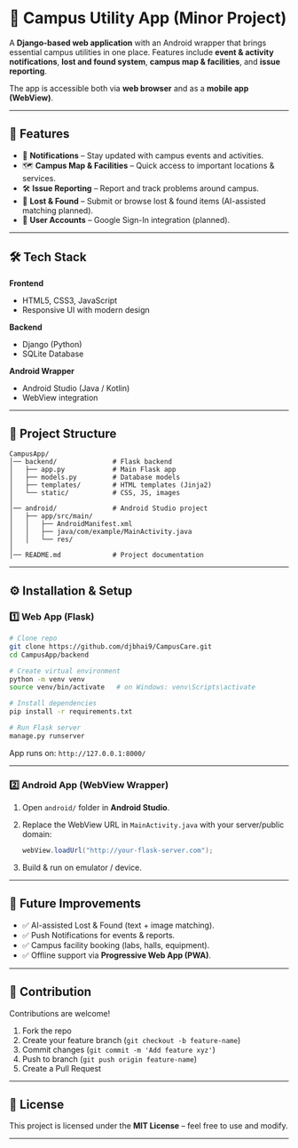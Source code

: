 # 📱 Campus Utility App (Minor Project)

A **Django-based web application** with an Android wrapper that brings essential campus utilities in one place.
Features include **event & activity notifications**, **lost and found system**, **campus map & facilities**, and **issue reporting**.

The app is accessible both via **web browser** and as a **mobile app (WebView)**.

---

## 🚀 Features

* 📢 **Notifications** – Stay updated with campus events and activities.
* 🗺 **Campus Map & Facilities** – Quick access to important locations & services.
* 🛠 **Issue Reporting** – Report and track problems around campus.
* 🎒 **Lost & Found** – Submit or browse lost & found items (AI-assisted matching planned).
* 🔑 **User Accounts** – Google Sign-In integration (planned).

---

## 🛠️ Tech Stack

**Frontend**

* HTML5, CSS3, JavaScript
* Responsive UI with modern design

**Backend**

* Django (Python)
* SQLite Database

**Android Wrapper**

* Android Studio (Java / Kotlin)
* WebView integration

---

## 📂 Project Structure

```
CampusApp/
│── backend/              # Flask backend
│   ├── app.py            # Main Flask app
│   ├── models.py         # Database models
│   ├── templates/        # HTML templates (Jinja2)
│   └── static/           # CSS, JS, images
│
│── android/              # Android Studio project
│   ├── app/src/main/
│   │   ├── AndroidManifest.xml
│   │   ├── java/com/example/MainActivity.java
│   │   └── res/
│
│── README.md             # Project documentation
```

---

## ⚙️ Installation & Setup

### 1️⃣ Web App (Flask)

```bash
# Clone repo
git clone https://github.com/djbhai9/CampusCare.git
cd CampusApp/backend

# Create virtual environment
python -m venv venv
source venv/bin/activate   # on Windows: venv\Scripts\activate

# Install dependencies
pip install -r requirements.txt

# Run Flask server
manage.py runserver
```

App runs on: `http://127.0.0.1:8000/`

---

### 2️⃣ Android App (WebView Wrapper)

1. Open `android/` folder in **Android Studio**.
2. Replace the WebView URL in `MainActivity.java` with your server/public domain:

   ```java
   webView.loadUrl("http://your-flask-server.com");
   ```
3. Build & run on emulator / device.

---

## 🔮 Future Improvements

* ✅ AI-assisted Lost & Found (text + image matching).
* ✅ Push Notifications for events & reports.
* ✅ Campus facility booking (labs, halls, equipment).
* ✅ Offline support via **Progressive Web App (PWA)**.

---

## 🤝 Contribution

Contributions are welcome!

1. Fork the repo
2. Create your feature branch (`git checkout -b feature-name`)
3. Commit changes (`git commit -m 'Add feature xyz'`)
4. Push to branch (`git push origin feature-name`)
5. Create a Pull Request

---

## 📜 License

This project is licensed under the **MIT License** – feel free to use and modify.

---



